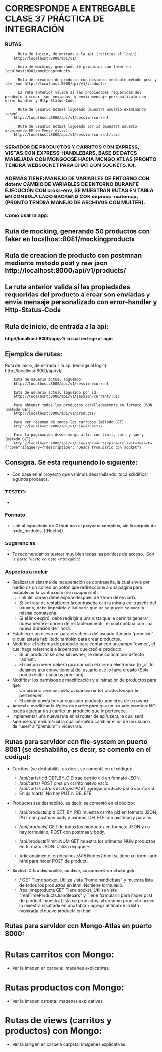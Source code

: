 
# CORRESPONDE  A ENTREGABLE CLASE 37 PRÁCTICA DE INTEGRACIÓN
###  RUTAS
        - Ruta de inicio, de entrada a la api (redirige al login): 
        http://localhost:8000/api/v1/

        - Ruta de mocking, generando 50 productos con faker en localhost:8081/mockingproducts.

        - Ruta de creacion de producto con postmnan mediante metodo post y raw json http://localhost:8000/api/v1/products/ .
        
        - La ruta anterior valida si las propiedades requeridas del producto a crear  son enviadas  y envia mensaje personalizado con error-handler y Http-Status-Code.

        - Ruta de usuario actual logueado (muestra usuario examinando token):
        http://localhost:8000/api/v1/session/current

        - Ruta de usuario actual logueado por id (muestra usuario examinando BD en Mongo Atlas):
        http://localhost:8000/api/v1/session/current/:uid

###  SERVIDOR DE PRODUCTOS Y CARRITOS CON EXPRESS, VISTAS CON EXPRESS-HANDLEBARS, BASE DE DATOS MANEJADA CON MONGOOSE HACIA MONGO ATLAS (PRONTO TENDRÁ WEBSOCKET PARA CHAT CON SOCKETS.IO). 
### ADEMÁS TIENE: MANEJO DE VARIABLES DE ENTORNO CON dotenv CAMBIO DE VARIABLES DE ENTORNO DURANTE EJECUCIÓN CON cross-env, SE MUESTRAN RUTAS EN TABLA EN CONSOLA LADO BACKEND CON express-routemap, (PRONTO TENDRÁ MANEJO DE ARCHIVOS CON MULTER).

### Como usar la app:
<h2> Ruta de mocking, generando 50 productos con faker en localhost:8081/mockingproducts </h2>

<h2> Ruta de creacion de producto con postmnan mediante metodo post y raw json http://localhost:8000/api/v1/products/</h2>
<h2>La ruta anterior valida si las propiedades requeridas del producto a crear  son enviadas  y envia mensaje personalizado con error-handler y Http-Status-Code</h2>
<h2> Ruta de inicio, de entrada a la api:   </h2>
<h4> http://localhost:8000/api/v1/  la cual redirige al login </h4>

 <h2>Ejemplos de rutas:</h2>
        Ruta de inicio, de entrada a la api (redirige al login): 
        http://localhost:8000/api/v1/

        Ruta de usuario actual logueado:
        http://localhost:8000/api/v1/session/current

        Ruta de usuario actual logueado por id:
        http://localhost:8000/api/v1/session/current/:uid

        Para obtener todos los productos detalladamemnte en formato JSON (método GET)::
        http://localhost:8000/api/v1/products/

        Para ver resumen de todos los carritos (método GET):
        http://localhost:8000/api/v1/views/carts/

        Para la paginación desde mongo atlas con limit, sort y query (método GET):
        http://localhost:8000/api/v1/views/products?page=1&limit=3&sort={"code":1}&query={"description": "Desde fromulario con socket"}
## Consigna. Se está requiriendo lo siguiente:
- Con base en el proyecto que venimos desarrollando, toca solidificar algunos procesos.

### TESTEO:
- 


### Formato

- Link al repositorio de Github con el proyecto completo, sin la carpeta de node_modules. ((Hecho)).

### Sugerencias
- Te recomendamos testear muy bien todas las políticas de acceso. ¡Son la parte fuerte de este entregable!

### Aspectos a incluir
- Realizar un sistema de recuperación de contraseña, la cual envíe por medio de un correo un botón que redireccione a una página para restablecer la contraseña (no recuperarla).
    - link del correo debe expirar después de 1 hora de enviado.
    - Si se trata de restablecer la contraseña con la misma contraseña del usuario, debe impedirlo e indicarle que no se puede colocar la misma contraseña.
    - Si el link expiró, debe redirigir a una vista que le permita generar nuevamente el correo de restablecimiento, el cual contará con una nueva duración de 1 hora.
- Establecer un nuevo rol para el schema del usuario llamado “premium” el cual estará habilitado también para crear productos.
- Modificar el schema de producto para contar con un campo “owner”, el cual haga referencia a la persona que creó el producto.
    - Si un producto se crea sin owner, se debe colocar por defecto “admin”.
    - El campo owner deberá guardar sólo el correo electrónico (o _id, lo dejamos a tu conveniencia) del usuario que lo haya creado (Sólo podrá recibir usuarios premium).
- Modificar los permisos de modificación y eliminación de productos para que:
    - Un usuario premium sólo pueda borrar los productos que le pertenecen.
    - El admin pueda borrar cualquier producto, aún si es de un owner.
- Además, modificar la lógica de carrito para que un usuario premium NO pueda agregar a su carrito un producto que le pertenece.
- Implementar una nueva ruta en el router de api/users, la cual será /api/users/premium/:uid  la cual permitirá cambiar el rol de un usuario, de “user” a “premium” y viceversa.



## Rutas para servidor con file-system en puerto 8081 (se deshabilito, es decir, se comentó en el código):

- Carritos: (se deshabilitó, es decir, se comentó en el código):
    - /api/carts/:cid   GET_BY_CID  trae carrito cid en formato JSON.
    - /api/carts/   POST crea un carrito nuevo vacío.
    - /api/carts/:cid/product/:pid  POST agregar producto pid a carrito cid.
    - En api/carts/  No hay PUT ni DELETE.

- Productos:(se deshabilitó, es decir, se comentó en el código):
    - /api/products/:pid GET_BY_PID muestra carrito pid en formato JSON, PUT con postman body y params, DELETE con postman y params.
    - /api/products/ GET de todos los productos en formato JSON y no hay formulario, POST con postman y body.
    - /api/products?limit=NUM GET muestra los primeros NUM productos en formato JSON. Utiliza req.query.

    - Adicionalmente, en localhost:8081/index2.html se tiene un formulario html para hacer POST de product.

- Socket IO:(se deshabilitó, es decir, se comentó en el código):
    - /    GET    Tiene socket. Utiliza vista "home.handlebars" y muestra lista de todos los productos en html. No tiene formulario.
    - /realtimeproducts  GET   Tiene socket. Utiliza vista "realTimeProducts.handlebars" y Tiene formulario para hacer post de product, muestra Lista de productos, al crear un producto nuevo lo muestra resaltado en una tabla y agrega al final de la lista mostrada el nuevo producto en html.

## Rutas para servidor con Mongo-Atlas en puerto 8000:

# Rutas carritos con Mongo:

- Ver la imagen en carpeta: imagenes explicativas.

# Rutas productos con Mongo:

-  Ver la imagen carpeta: imagenes explicativas.

# Rutas de  views (carritos y productos) con Mongo: 

- Ver la iamgen en carpeta carpeta: imagenes explicativas.
